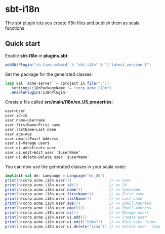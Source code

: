 # sbt-i18n

This sbt plugin lets you create i18n files and publish them as scala functions.

## Quick start

Enable **sbt-i18n** in **plugins.sbt**:

```scala
addSbtPlugin("ch.timo-schmid" % "sbt-i18n" % "{ latest_version }")
```

Set the package for the generated classes:

```scala
lazy val `acme-server` = (project in file("."))
  .settings(i18nPackageName := "corp.acme.i18n")
  .enablePlugins(I18nPlugin)
```

Create a file called **src/main/i18n/en_US.properties**:

```scala
user=User
user.id=Id
user.name=Username
user.firstName=First name
user.lastName=Last name
user.age=Age
user.email=Email-Address
user.ui=Manage users
user.ui.add=Create user
user.ui.edit=Edit user '$userName'
user.ui.delete=Delete user '$userName'
```

You can now use the generated classes in your scala code:

```scala
implicit val de: Language = Language("en_US")
println(corp.acme.i18n.user())                 // => User
println(corp.acme.i18n.user.id())              // => Id
println(corp.acme.i18n.user.name())            // => Username
println(corp.acme.i18n.user.firstName())       // => First name
println(corp.acme.i18n.user.lastName())        // => Last name
println(corp.acme.i18n.user.age())             // => Email-Address
println(corp.acme.i18n.user.email())           // => Email-Address
println(corp.acme.i18n.user.ui())              // => Manage users
println(corp.acme.i18n.user.ui.add())          // => Create user
println(corp.acme.i18n.user.ui.edit("timo"))   // => Edit user 'timo'
println(corp.acme.i18n.user.ui.delete("timo")) // => Delete user 'timo'
```


